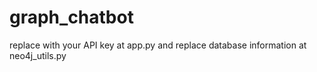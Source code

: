 # graph_chatbot

replace with your API key at app.py and replace database information at neo4j_utils.py
